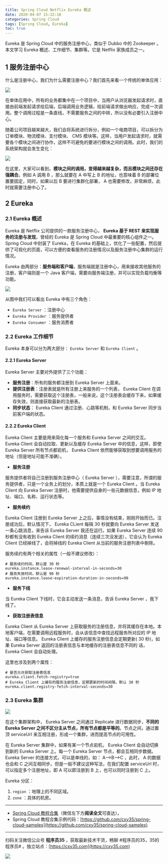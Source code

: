 ```yaml
---
title: Spring Cloud Netflix Eureka 概述
date: 2020-04-07 15:32:18
categories: Spring Cloud
tags: [Spring Cloud, Eureka]
toc: true
---
```

Eureka 是 Spring Cloud 中的服务注册中心，类似于 Dubbo 中的 Zookeeper 。本文学习 Eureka 概述、工作细节、集群等。它是 Netflix 家族成员之一。
<!-- more -->

## 1 服务注册中心

什么是注册中心，我们为什么需要注册中心？我们首先来看一个传统的单体应用：

![](https://oscimg.oschina.net/oscnet/up-5a6a0a6cd084e644ff2a29b7ab774c13aef.png)

在单体应用中，所有的业务都集中在一个项目中，当用户从浏览器发起请求时，直接由前端发起请求给后端，后端调用业务逻辑，给前端请求做出响应，完成一次调用。整个调用过程是一条直线，不需要服务之间的中转，所以没有必要引入注册中心。

随着公司项目越来越大，我们会将系统进行拆分，例如一个电商项目，可以拆分为订单模块、物流模块、支付模块、 CMS 模块等。这样，当用户发起请求时，就需要各个模块之间进行协作，这样不可避免的要进行模块之间的调用。此时，我们的系统架构就会发生变化：

![](https://oscimg.oschina.net/oscnet/up-88b13599539e855487f181729dcdf460c13.png)

在这里，大家可以看到，**模块之间的调用，变得越来越复杂，而且模块之间还存在强耦合**。例如 A 调用 B ，那么就要在 A 中写上 B 的地址，也意味着 B 的部署位置要固定，同时，如果以后 B 要进行集群化部署， A 也需要修改，非常麻烦，此时就需要注册中心了。

## 2 Eureka

### 2.1 Eureka 概述
 
Eureka 是 Netﬂix 公司提供的一款服务注册中心， **Eureka 基于 REST 来实现服务的注册与发现**，曾经的 Eureka 是 Spring Cloud 中最重要的核心组件之一。 Spring Cloud 中封装了 Eureka，在 Eureka 的基础上，优化了一些配置，然后提供了可视化的页面，可以方便的查看服务的注册情况以及服务注册中心集群的运行情况。

Eureka 由两部分：**服务端和客户端**，服务端就是注册中心，用来接收其他服务的注册，客户端则是一个 Java 客户端，需要向服务端注册，并可以实现负载均衡等功能。

![](https://oscimg.oschina.net/oscnet/up-c4d276e9a1b5ad5d78a17fd706330ba31d0.png)

从图中我们可以看出 Eureka 中有三个角色：

- `Eureka Server` ：注册中心
- `Eureka Provider` ：服务提供者
- `Eureka Consumer` ：服务消费者

### 2.2 Eureka 工作细节

Eureka 本身可以分为两大部分： `Eureka Server` 和 `Eureka Client` 。

#### 2.2.1 Eureka Server

Eureka Server 主要对外提供了三个功能：

- **服务注册**：所有的服务都注册到 Eureka Server 上面来。
- **提供注册表**：注册表就是所有注册上来服务的一个列表， Eureka Client 在调用服务时，需要获取这个注册表，一般来说，这个注册表会缓存下来，如果缓存失效，则直接获取最新的注册表。
- **同步状态**： Eureka Client 通过注册、心跳等机制，和 Eureka Server 同步当前客户端的状态。

#### 2.2.2 Eureka Client

Eureka Client 主要是用来简化每一个服务和 Eureka Server 之间的交互。 Eureka Client 会自动拉取、更新以及缓存 Eureka Server 中的信息，这样，即使 Eureka Server 所有节点都宕机， Eureka Client 依然能够获取到想要调用服务的地址（但是地址可能不准确）。

- **服务注册**

服务提供者将自己注册到服务注册中心（ Eureka Server ），需要注意，所谓的服务提供者，只是一个业务上的划分，本质上就是一个 Eureka Client 。当 Eureka Client 向 Eureka Server 注册时，他需要提供自身的一些元数据信息，例如 IP 地址、端口、名称、运行状态等。

- **服务续约**

Eureka Client 注册到 Eureka Server 上之后，事情没有结束，刚刚开始而已。注册成功后，默认情况下， Eureka CLient 每隔 30 秒就要向 Eureka Server 发送一条心跳消息，来告诉 Eureka Server 我还在运行。如果 Eureka Server 连续 90 秒都有没有收到 Eureka Client 的续约消息（连续三次没发送），它会认为 Eureka Client 已经掉线了，会将掉线的 Eureka Client 从当前的服务注册列表中剔除。
 
服务续约有两个相关的属性（一般不建议修改）：

```properties
# 服务续约时间，默认是 30 秒
eureka.instance.lease-renewal-interval-in-seconds=30
# 服务失效时间，默认是 90 秒
eureka.instance.lease-expiration-duration-in-seconds=90
```

- **服务下线**

当 Eureka Client 下线时，它会主动发送一条消息，告诉 Eureka Server ，我下线了。

- **获取注册表信息**

Eureka Client 从 Eureka Server 上获取服务的注册信息，并将其缓存在本地。本地客户端，在需要调用远程服务时，会从该信息中查找远程服务所对应的 IP 地址、端口等信息。 Eureka Client 上缓存的服务注册信息会定期更新( 30 秒)，如果 Eureka Server 返回的注册表信息与本地缓存的注册表信息不同的
话， Eureka Client 会自动处理。

这里也涉及到两个属性：

```properties
# 是否允许获取注册表信息
eureka.client.fetch-registry=true
# Eureka Client 上缓存的服务注册信息，定期更新的时间间隔，默认 30 秒
eureka.client.registry-fetch-interval-seconds=30
```

### 2.3 Eureka 集群

![](https://oscimg.oschina.net/oscnet/up-69602682fd18c88d4e724dcd6fcf9781025.png)

在这个集群架构中， Eureka Server 之间通过 Replicate 进行数据同步，**不同的 Eureka Server 之间不区分主从节点，所有节点都是平等的**。节点之间，通过置顶 serviceUrl 来互相注册，形成一个集群，进而提高节点的可用性。
 
在 Eureka Server 集群中，如果有某一个节点宕机， Eureka Client 会自动切换到新的 Eureka Server 上。每一个 Eureka Server 节点，都会互相同步数据。Eureka Server 的连接方式，可以是单线的，如： A-->B-->C ，此时， A 的数据也会和 C 之间互相同步。但是一般不建议这种写法，在我们配置 serviceUrl 时，可以指定多个注册地址，即 A 可以即注册到 B 上，也可以同时注册到 C 上。

Eureka 分区：

1. `region` ：地理上的不同区域。
2. `zone` ：具体的机房。

---

- [Spring Cloud 教程合集](https://mp.weixin.qq.com/s/SBmcs2bxumhNz4kky1pl-A)（微信左下方**阅读全文**可直达）。
- Spring Cloud 教程合集示例代码：[https://github.com/cxy35/spring-cloud-samples](https://github.com/cxy35/spring-cloud-samples)


---

扫码关注微信公众号 **程序员35** ，获取最新技术干货，畅聊 #程序员的35，35的程序员# 。独立站点：[https://cxy35.com](https://cxy35.com)

![](https://oscimg.oschina.net/oscnet/up-285838b9c516db5bb1ba760f292f2346078.JPEG)